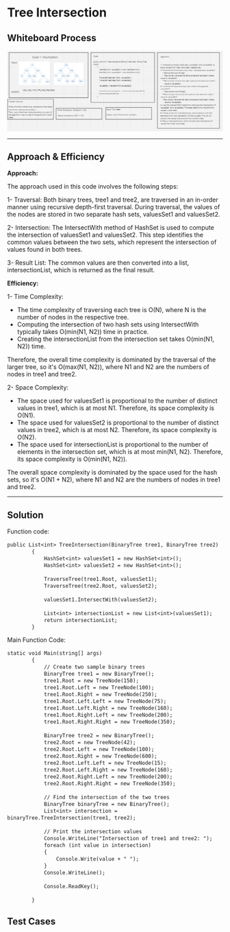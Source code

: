 # Tree Intersection

## Whiteboard Process 

![Tree Intersection](./Assets/Challenge32.PNG)

---

## Approach & Efficiency

**Approach:**

The approach used in this code involves the following steps:

1- Traversal: Both binary trees, tree1 and tree2, are traversed in an in-order manner using recursive depth-first traversal. During traversal, the values of the nodes are stored in two separate hash sets, valuesSet1 and valuesSet2.

2- Intersection: The IntersectWith method of HashSet is used to compute the intersection of valuesSet1 and valuesSet2. This step identifies the common values between the two sets, which represent the intersection of values found in both trees.

3- Result List: The common values are then converted into a list, intersectionList, which is returned as the final result.

**Efficiency:**

1- Time Complexity:

* The time complexity of traversing each tree is O(N), where N is the number of nodes in the respective tree.
* Computing the intersection of two hash sets using IntersectWith typically takes O(min(N1, N2)) time in practice.
* Creating the intersectionList from the intersection set takes O(min(N1, N2)) time.

Therefore, the overall time complexity is dominated by the traversal of the larger tree, so it's O(max(N1, N2)), where N1 and N2 are the numbers of nodes in tree1 and tree2.

2- Space Complexity:

* The space used for valuesSet1 is proportional to the number of distinct values in tree1, which is at most N1. Therefore, its space complexity is O(N1).
* The space used for valuesSet2 is proportional to the number of distinct values in tree2, which is at most N2. Therefore, its space complexity is O(N2).
* The space used for intersectionList is proportional to the number of elements in the intersection set, which is at most min(N1, N2). Therefore, its space complexity is O(min(N1, N2)).

The overall space complexity is dominated by the space used for the hash sets, so it's O(N1 + N2), where N1 and N2 are the numbers of nodes in tree1 and tree2.

---

## Solution

Function code:

```shell
public List<int> TreeIntersection(BinaryTree tree1, BinaryTree tree2)
        {
            HashSet<int> valuesSet1 = new HashSet<int>();
            HashSet<int> valuesSet2 = new HashSet<int>();

            TraverseTree(tree1.Root, valuesSet1);
            TraverseTree(tree2.Root, valuesSet2);

            valuesSet1.IntersectWith(valuesSet2);

            List<int> intersectionList = new List<int>(valuesSet1);
            return intersectionList;
        }
```

Main Function Code:

```shell
static void Main(string[] args)
        {
            // Create two sample binary trees
            BinaryTree tree1 = new BinaryTree();
            tree1.Root = new TreeNode(150);
            tree1.Root.Left = new TreeNode(100);
            tree1.Root.Right = new TreeNode(250);
            tree1.Root.Left.Left = new TreeNode(75);
            tree1.Root.Left.Right = new TreeNode(160);
            tree1.Root.Right.Left = new TreeNode(200);
            tree1.Root.Right.Right = new TreeNode(350);

            BinaryTree tree2 = new BinaryTree();
            tree2.Root = new TreeNode(42);
            tree2.Root.Left = new TreeNode(100);
            tree2.Root.Right = new TreeNode(600);
            tree2.Root.Left.Left = new TreeNode(15);
            tree2.Root.Left.Right = new TreeNode(160);
            tree2.Root.Right.Left = new TreeNode(200);
            tree2.Root.Right.Right = new TreeNode(350);

            // Find the intersection of the two trees
            BinaryTree binaryTree = new BinaryTree();
            List<int> intersection = binaryTree.TreeIntersection(tree1, tree2);

            // Print the intersection values
            Console.WriteLine("Intersection of tree1 and tree2: ");
            foreach (int value in intersection)
            {
                Console.Write(value + " ");
            }
            Console.WriteLine();

            Console.ReadKey();

        }
```

## Test Cases

```shell

```
